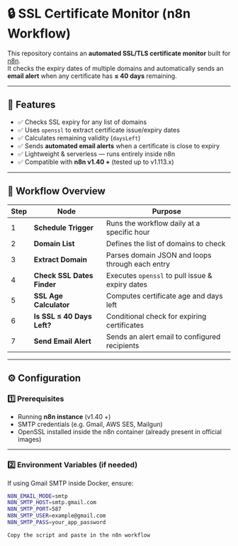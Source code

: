# 🔒 SSL Certificate Monitor (n8n Workflow)

This repository contains an **automated SSL/TLS certificate monitor** built for [n8n](https://n8n.io).  
It checks the expiry dates of multiple domains and automatically sends an **email alert** when any certificate has **≤ 40 days** remaining.

---

## 🚀 Features
- ✅ Checks SSL expiry for any list of domains  
- ✅ Uses `openssl` to extract certificate issue/expiry dates  
- ✅ Calculates remaining validity (`daysLeft`)  
- ✅ Sends **automated email alerts** when a certificate is close to expiry  
- ✅ Lightweight & serverless — runs entirely inside n8n  
- ✅ Compatible with **n8n v1.40 +** (tested up to v1.113.x)

---

## 🧩 Workflow Overview

| Step | Node | Purpose |
|------|------|----------|
| 1 | **Schedule Trigger** | Runs the workflow daily at a specific hour |
| 2 | **Domain List** | Defines the list of domains to check |
| 3 | **Extract Domain** | Parses domain JSON and loops through each entry |
| 4 | **Check SSL Dates Finder** | Executes `openssl` to pull issue & expiry dates |
| 5 | **SSL Age Calculator** | Computes certificate age and days left |
| 6 | **Is SSL ≤ 40 Days Left?** | Conditional check for expiring certificates |
| 7 | **Send Email Alert** | Sends an alert email to configured recipients |

---

## ⚙️ Configuration

### 1️⃣ Prerequisites
- Running **n8n instance** (v1.40 +)
- SMTP credentials (e.g. Gmail, AWS SES, Mailgun)
- OpenSSL installed inside the n8n container (already present in official images)

---

### 2️⃣ Environment Variables (if needed)
If using Gmail SMTP inside Docker, ensure:
```bash
N8N_EMAIL_MODE=smtp
N8N_SMTP_HOST=smtp.gmail.com
N8N_SMTP_PORT=587
N8N_SMTP_USER=example@gmail.com
N8N_SMTP_PASS=your_app_password

Copy the script and paste in the n8n workflow
